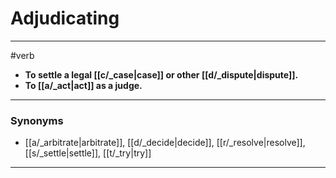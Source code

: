 # Adjudicating
---
#verb
- **To settle a legal [[c/_case|case]] or other [[d/_dispute|dispute]].**
- **To [[a/_act|act]] as a judge.**
---
### Synonyms
- [[a/_arbitrate|arbitrate]], [[d/_decide|decide]], [[r/_resolve|resolve]], [[s/_settle|settle]], [[t/_try|try]]
---
